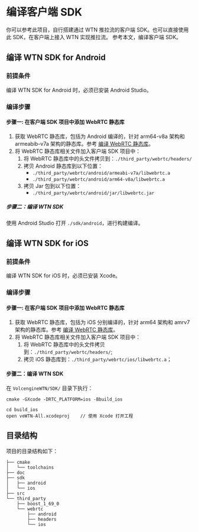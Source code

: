 # 编译客户端 SDK

你可以参考此项目，自行搭建通过 WTN 推拉流的客户端 SDK。也可以直接使用此 SDK，在客户端上接入 WTN 实现推拉流。
参考本文，编译客户端 SDK。

## 编译 WTN SDK for Android
### 前提条件
编译 WTN SDK for Android 时，必须已安装 Android Studio。

### 编译步骤
#### 步骤一: 在客户端 SDK 项目中添加 WebRTC 静态库
1. 获取 WebRTC 静态库，包括为 Android 编译的，针对 arm64-v8a 架构和 armeabib-v7a 架构的静态库。参考 [编译 WebRTC 静态库](Build_webrtc.md)。
2. 将 WebRTC 静态库相关文件加入客户端 SDK 项目中：
     1. 将 WebRTC 静态库中的头文件拷贝到：`./third_party/webrtc/headers/`
     2. 拷贝 Android 静态库到以下位置：
          - `./third_party/webrtc/android/armeabi-v7a/libwebrtc.a`
          - `./third_party/webrtc/android/arm64-v8a/libwebrtc.a`
     3. 拷贝 Jar 包到以下位置：
          - `./third_party/webrtc/android/jar/libwebrtc.jar`

##### 步骤二：编译 WTN SDK
使用 Android Studio 打开 `./sdk/android`，进行构建编译。

## 编译 WTN SDK for iOS
### 前提条件
编译 WTN SDK for iOS 时，必须已安装 Xcode。

### 编译步骤
#### 步骤一: 在客户端 SDK 项目中添加 WebRTC 静态库
1. 获取 WebRTC 静态库，包括为 iOS 分别编译的，针对 arm64 架构和 amrv7 架构的静态库。参考 [编译 WebRTC 静态库](Build_webrtc.md)。
2. 将 WebRTC 静态库相关文件加入客户端 SDK 项目中：
     1. 将 WebRTC 静态库中的头文件拷贝到：`./third_party/webrtc/headers/`;
     2. 拷贝 iOS 静态库到：`./third_party/webrtc/ios/libwebrtc.a`；

#### 步骤二：编译 WTN SDK
在 `VolcengineWTN/SDK/` 目录下执行：
```
cmake -GXcode -DRTC_PLATFORM=ios -Bbuild_ios

cd build_ios
open veWTN-All.xcodeproj    // 使用 Xcode 打开工程
```

## 目录结构

项目的目录结构如下：
```
├── cmake
│   └── toolchains
├── doc
├── sdk
│   ├── android
│   └── ios
├── src
└── third_party
    ├── boost_1_69_0
    └── webrtc
        ├── android
        ├── headers
        └── ios
```
